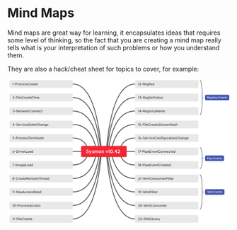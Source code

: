 # Mind Maps

Mind maps are great way for learning, it encapsulates ideas that requires some level of thinking, so the fact that you are creating a mind map really tells what is your interpretation of such problems or how you understand them.

They are also a hack/cheat sheet for topics to cover, for example:


![Sysmon](https://github.com/michaelhidalgo/mind-maps/blob/master/Sysmon/output/sysmon-10.4.2-mindmap.png)
